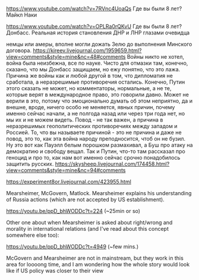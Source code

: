 
https://www.youtube.com/watch?v=7RVnc4UoaQs  Где вы были 8 лет?  
Майкл Наки

https://www.youtube.com/watch?v=OPLRa0rQKvU Где вы были 8 лет? Донбасс. 
Реальная история становления ДНР и ЛНР глазами очевидца

немцы или амеры, вполне могли дожать Зелю до выполнения Минского договора.
https://kireev.livejournal.com/1959659.html?view=comments&style=mine&nc=48#comments
Войны никто не хотел, война была неизбежна, все по науке. Чисто для отмазки там, конечно, сказано, что мы Донбасс защищаем, но ежу понятно, что это лажа.
Причина же войны как и любой другой в том, что дипломатия не сработала, а неразрешимые противоречия остались. Конечно, Путин этого сказать не может, но комментаторы, нормальные, а не те, которые верят в международное право, это говорили давно. Может не верили в это, потому что эмоционально думать об этом неприятно, да и внешне, вроде, ничего особо не меняется, явных причин, почему именно сейчас начали, а не полгода назад или через три года нет, но мы их и не можем видеть. Повод - не так важен, а причина в неразрешимых геополитических противоречиях между западом и Россией.
То, что вы называете причиной - это не причина и даже не повод, это то, как эта война народу преподносится, чтоб он не бузил. Ну это вот как Пауэлл белым порошком размахивал, а Буш про атаку на демократию и свободу вещал. Так и Путин, что-то там рассказал про геноцид и про то, как нам вот именно сейчас срочно понадобилось защитить русских.
https://skysheep.livejournal.com/174458.html?view=comments&style=mine&nc=94#comments

https://experiment8or.livejournal.com/423955.html


 Mearsheimer, McGovern, Matlock. Mearsheimer explains his understanding of Russia actions (which are not accepted by US establishment).  

https://youtu.be/ppD_bhWODDc?t=224 (~25min or so)

Other one about when Mearsheimer is asked about right/wrong and morality in international relations (and I've read about this concept somewhere else too):

https://youtu.be/ppD_bhWODDc?t=4949 (~few mins.)

McGovern and Mearsheimer are not in mainstream, but they work in this area for loooong time, and I am wondering how the whole story would look like if US policy was closer to their view
